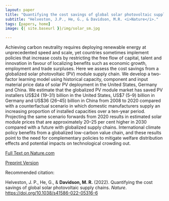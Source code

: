```yaml
---
layout: paper
title: "Quantifying the cost savings of global solar photovoltaic supply chains"
subtitle: "Helveston, J.P., He, G., & Davidson, M.R. <i>Nature</i>."
tags: [papers, home]
image: {{ site.baseurl }}/img/solar_sm.jpg

---
```


Achieving carbon neutrality requires deploying renewable energy at unprecedented speed and scale, yet countries sometimes implement policies that increase costs by restricting the free flow of capital, talent and innovation in favour of localizing benefits such as economic growth, employment and trade surpluses. Here we assess the cost savings from a globalized solar photovoltaic (PV) module supply chain. We develop a two-factor learning model using historical capacity, component and input material price data of solar PV deployment in the United States, Germany and China. We estimate that the globalized PV module market has saved PV installers US\$24 (19–31) billion in the United States, US\$7 (5–9) billion in Germany and US\$36 (26–45) billion in China from 2008 to 2020 compared with a counterfactual scenario in which domestic manufacturers supply an increasing proportion of installed capacities over a ten-year period. Projecting the same scenario forwards from 2020 results in estimated solar module prices that are approximately 20–25 per cent higher in 2030 compared with a future with globalized supply chains. International climate policy benefits from a globalized low-carbon value chain, and these results point to the need for complementary policies to mitigate welfare distribution effects and potential impacts on technological crowding out.

[Full Text on Nature.com](https://rdcu.be/cYkmp)

[Preprint Version](https://drive.google.com/file/d/1u2VeAYNzYQWZaABiJUcHogYNbC2BuWV_/view?usp=sharing)

Recommended citation:

Helveston, J. P., He, G., & **Davidson, M. R.** (2022). Quantifying the cost savings of global solar photovoltaic supply chains. _Nature_. https://doi.org/10.1038/s41586-022-05316-6







